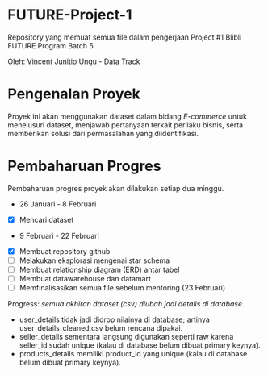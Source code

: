 # FUTURE-Project-1

Repository yang memuat semua file dalam pengerjaan Project #1 Blibli FUTURE Program Batch 5.

Oleh: Vincent Junitio Ungu - Data Track


# Pengenalan Proyek
Proyek ini akan menggunakan dataset dalam bidang *E-commerce* untuk menelusuri dataset, menjawab pertanyaan terkait perilaku bisnis, serta memberikan solusi dari permasalahan yang diidentifikasi. 

# Pembaharuan Progres
Pembaharuan progres proyek akan dilakukan setiap dua minggu.

* 26 Januari - 8 Februari

- [X] Mencari dataset

* 9 Februari - 22 Februari

- [X] Membuat repository github
- [ ] Melakukan eksplorasi mengenai star schema
- [ ] Membuat relationship diagram (ERD) antar tabel
- [ ] Membuat datawarehouse dan datamart
- [ ] Memfinalisasikan semua file sebelum mentoring (23 Februari)

Progress:
*semua akhiran dataset (csv) diubah jadi details di database.*
- user_details tidak jadi didrop nilainya di database; artinya user_details_cleaned.csv belum rencana dipakai.
- seller_details sementara langsung digunakan seperti raw karena seller_id sudah unique (kalau di database belum dibuat primary keynya).
- products_details memiliki product_id yang unique (kalau di database belum dibuat primary keynya).
